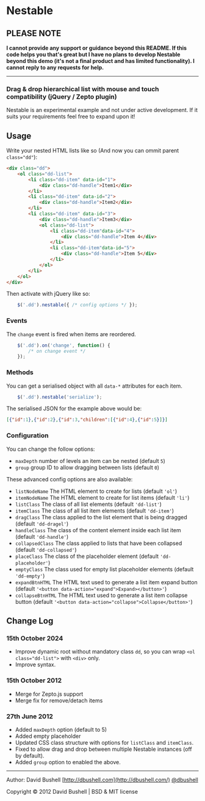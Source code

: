Nestable
========

## PLEASE NOTE

**I cannot provide any support or guidance beyond this README. If this code helps you that's great but I have no plans to develop Nestable beyond this demo (it's not a final product and has limited functionality). I cannot reply to any requests for help.**

* * *

### Drag & drop hierarchical list with mouse and touch compatibility (jQuery / Zepto plugin)

Nestable is an experimental example and not under active development. If it suits your requirements feel free to expand upon it!

## Usage

Write your nested HTML lists like so (And now you can ommit parent `class="dd"`):

```HTML
<div class="dd">
    <ol class="dd-list">
        <li class="dd-item" data-id="1">
            <div class="dd-handle">Item1</div>
        </li>
        <li class="dd-item" data-id="2">
            <div class="dd-handle">Item2</div>
        </li>
        <li class="dd-item" data-id="3">
            <div class="dd-handle">Item3</div>
            <ol class="dd-list">
                <li class="dd-item"data-id="4">
                    <div class="dd-handle">Item 4</div>
                </li>
                <li class="dd-item"data-id="5">
                    <div class="dd-handle">Item 5</div>
                </li>
            </ol>
        </li>
    </ol>
</div>
```
Then activate with jQuery like so:
```js
    $('.dd').nestable({ /* config options */ });
```

### Events

The `change` event is fired when items are reordered.
```js
    $('.dd').on('change', function() {
        /* on change event */
    });
```

### Methods

You can get a serialised object with all `data-*` attributes for each item.
```js
    $('.dd').nestable('serialize');
```

The serialised JSON for the example above would be:
```json
[{"id":1},{"id":2},{"id":3,"children":[{"id":4},{"id":5}]}]
```

### Configuration

You can change the follow options:

* `maxDepth` number of levels an item can be nested (default `5`)
* `group` group ID to allow dragging between lists (default `0`)

These advanced config options are also available:

* `listNodeName` The HTML element to create for lists (default `'ol'`)
* `itemNodeName` The HTML element to create for list items (default `'li'`)
* `listClass` The class of all list elements (default `'dd-list'`)
* `itemClass` The class of all list item elements (default `'dd-item'`)
* `dragClass` The class applied to the list element that is being dragged (default `'dd-dragel'`)
* `handleClass` The class of the content element inside each list item (default `'dd-handle'`)
* `collapsedClass` The class applied to lists that have been collapsed (default `'dd-collapsed'`)
* `placeClass` The class of the placeholder element (default `'dd-placeholder'`)
* `emptyClass` The class used for empty list placeholder elements (default `'dd-empty'`)
* `expandBtnHTML` The HTML text used to generate a list item expand button (default `'<button data-action="expand">Expand></button>'`)
* `collapseBtnHTML` The HTML text used to generate a list item collapse button (default `'<button data-action="collapse">Collapse</button>'`)

## Change Log

### 15th October 2024

* Improve dynamic root without mandatory class `dd`, so you can wrap `<ol class="dd-list">` with `<div>` only.
* Improve syntax.

### 15th October 2012

* Merge for Zepto.js support
* Merge fix for remove/detach items

### 27th June 2012

* Added `maxDepth` option (default to 5)
* Added empty placeholder
* Updated CSS class structure with options for `listClass` and `itemClass`.
* Fixed to allow drag and drop between multiple Nestable instances (off by default).
* Added `group` option to enabled the above.

* * *

Author: David Bushell [http://dbushell.com](http://dbushell.com/) [@dbushell](http://twitter.com/dbushell/)

Copyright © 2012 David Bushell | BSD & MIT license
